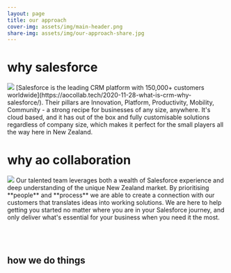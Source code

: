 ```yaml
---
layout: page
title: our approach
cover-img: assets/img/main-header.png
share-img: assets/img/our-approach-share.jpg
---
```


# why salesforce
<img class="content-image" src="{{ '/assets/img/salesforcelogo-150h.png' | relative_url }}">
[Salesforce is the leading CRM platform with 150,000+ customers worldwide](https://aocollab.tech/2020-11-28-what-is-crm-why-salesforce/). Their pillars are Innovation, Platform, Productivity, Mobility, Community - a strong recipe for businesses of any size, anywhere. It's cloud based, and it has out of the box and fully customisable solutions regardless of company size, which makes it perfect for the small players all the way here in New Zealand.

# why ao collaboration
<img class="content-image" src="{{ '/assets/img/aologo-150h.png' | relative_url }}">
Our talented team leverages both a wealth of Salesforce experience and deep understanding of the unique New Zealand market. By prioritising **people** and **process** we are able to create a connection with our customers that translates ideas into working solutions. We are here to help getting you started no matter where you are in your Salesforce journey, and only deliver what's essential for your business when you need it the most.

<br/><br/>
## how we do things

